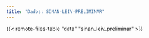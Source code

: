 ```yaml
---
title: "Dados: SINAN-LEIV-PRELIMINAR"
---
```


{{< remote-files-table "data" "sinan_leiv_preliminar" >}}
